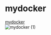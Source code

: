 # mydocker

[mydocker](https://drive.google.com/file/d/1XDFBG0OYWR_YkqHFdfZ5B06BbbFs3m12/view?usp=sharing) <br> 
![mydocker (1)](https://github.com/redn1nja/mydocker/assets/92575534/34fa4ff1-08c4-4157-8d82-aa46e508bb0e)

